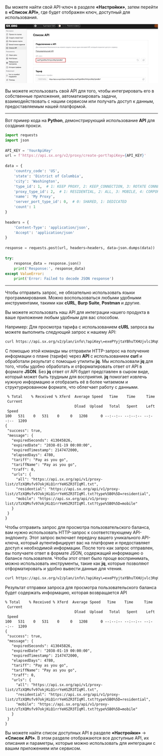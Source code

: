 
Вы можете найти свой API-ключ в разделе **«Настройки»**, затем перейти в **«Список API»**, где будет отображен ключ, доступный для использования.

![pic](assets/pic.png)

Вы можете использовать свой API для того, чтобы интегрировать его в собственные приложения, автоматизировать задачи, взаимодействовать с нашим сервисом или получать доступ к данным, предоставляемым нашей платформой.

----

Вот пример кода на **Python**, демонстрирующий использование **API** для создания прокси.

```python
import requests
import json

API_KEY = 'YourApiKey'
url = f'https://api.sx.org/v2/proxy/create-port?apiKey={API_KEY}'

data = {
    'country_code': 'US',
    'state': 'District of Columbia',
    'city': 'Washington',
    'type_id': 1,  # 1: KEEP PROXY, 2: KEEP_CONNECTION, 3: ROTATE CONNECTION
    'proxy_type_id': 2,  # 1: RESIDENTIAL, 2: ALL, 3: MOBILE, 4: CORPORATE
    'name': 'My Proxy',
    'server_port_type_id': 0,  # 0: SHARED, 1: DEDICATED
    'count': 1
}

headers = {
    'Content-Type': 'application/json',
    'Accept': 'application/json'
}

response = requests.post(url, headers=headers, data=json.dumps(data))

try:
    response_data = response.json()
    print('Response:', response_data)
except ValueError:
    print('Error: Failed to decode JSON response')
```

---

Чтобы отправить запрос, не обязательно использовать языки программирования. Можно воспользоваться любыми удобными инструментами, такими как **cURL**, **Burp Suite**, **Postman** и другие.

Вы можете использовать наш API для интеграции нашего продукта в ваше приложение любым удобным для вас способом.

Например: Для просмотра тарифа с использованием **cURL** запроса вы можете выполнить следующий запрос к нашему API:

```bash
curl https://api.sx.org/v2/plan/info\?apiKey\=exePYyjtaYBhuTXHUjvlc3RqCQeh68b7 | jq
```

С помощью этой команды мы отправили HTTP-запрос на получение информации о плане (тарифе) через **API** с использованием **curl** и обработали результат с помощью утилиты **jq**. Мы использовали **jq** для того, чтобы удобно обработать и отформатировать ответ от API в формате **JSON**. Без **jq** ответ от API будет представлен в сыром виде, который может быть трудным для восприятия. **jq** помогает извлечь нужную информацию и отобразить её в более читаемом и структурированном формате, что облегчает работу с данными.

```
 % Total    % Received % Xferd  Average Speed   Time    Time     Time  Current  
                                Dload  Upload   Total   Spent    Left  Speed  
100   531    0   531    0     0   1208      0 --:--:-- --:--:-- --:--:--  1209  
{  
 "success": true,  
 "message": {  
   "expiredSeconds": 413045826,  
   "expiredDate": "2038-01-19 00:00:00",  
   "expiredTimestamp": 2147472000,  
   "elapsedDays": 4780,  
   "tariff": "Pay as you go",  
   "tariffName": "Pay as you go",  
   "traff": 0,  
   "urls": {  
     "all": "https://api.sx.org/api/v1/proxy-list/zTzXQMsfv97okjKLQ1rrYeHSZR3TIqMl.txt",  
     "residential": "https://api.sx.org/api/v1/proxy-list/zTzXQMsfv97okjKLQ1rrYeHSZR3TIqMl.txt?type%5B0%5D=residential",  
     "mobile": "https://api.sx.org/api/v1/proxy-list/zTzXQMsfv97okjKLQ1rrYeHSZR3TIqMl.txt?type%5B0%5D=mobile"  
   }  
 }  
}
```


Чтобы отправить запрос для просмотра пользовательского баланса, вам нужно использовать HTTP-запрос к соответствующему API-эндпоинту. Этот запрос включает передачу вашего уникального API-ключа, который аутентифицирует вас на платформе и предоставляет доступ к необходимой информации. После того как запрос отправлен, вы получаете ответ в формате JSON, содержащий информацию о балансе пользователя. Чтобы этот ответ было проще воспринимать, можно использовать инструменты, такие как **jq**, которые позволяют отформатировать и удобно вывести данные для чтения.

```bash
curl https://api.sx.org/v2/plan/info\?apiKey\=exePYyjtaYBhuTXHUjvlc3RqCQeh68b7 | jq	

```

Результат отправки запроса для просмотра пользовательского баланса будет содержать информацию, которая возвращается API

```
% Total    % Received % Xferd  Average Speed   Time    Time     Time  Current  
                                Dload  Upload   Total   Spent    Left  Speed  
100   531    0   531    0     0   1208      0 --:--:-- --:--:-- --:--:--  1209  
{  
 "success": true,  
 "message": {  
   "expiredSeconds": 413045826,  
   "expiredDate": "2038-01-19 00:00:00",  
   "expiredTimestamp": 2147472000,  
   "elapsedDays": 4780,  
   "tariff": "Pay as you go",  
   "tariffName": "Pay as you go",  
   "traff": 0,  
   "urls": {  
     "all": "https://api.sx.org/api/v1/proxy-list/zTzXQMsfv97okjKLQ1rrYeHSZR3TIqMl.txt",  
     "residential": "https://api.sx.org/api/v1/proxy-list/zTzXQMsfv97okjKLQ1rrYeHSZR3TIqMl.txt?type%5B0%5D=residential",  
     "mobile": "https://api.sx.org/api/v1/proxy-list/zTzXQMsfv97okjKLQ1rrYeHSZR3TIqMl.txt?type%5B0%5D=mobile"  
   }  
 }  
}
```

 Вы можете найти список доступных API в разделе **«Настройки»** -> **«Список API»**. В этом разделе отображаются все доступные API, их описания и параметры, которые можно использовать для интеграции с вашим приложением или сервисом.


